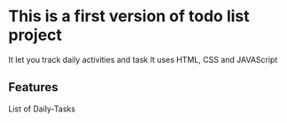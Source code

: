 # This is a first version of todo list project
It let you track daily activities and task
It uses HTML, CSS and JAVAScript

## Features
List of Daily-Tasks
